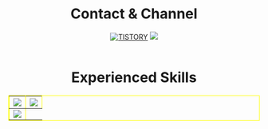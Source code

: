<h1 align=center>Contact & Channel</h1>
<div align=center>
  <a href="https://odhok.tistory.com" target="_blank"><img alt="TISTORY" src ="https://img.shields.io/badge/Tistory-white.svg?&style=for-the-badge"/></a>
  <a href="mailto:ssuny303@gmail.com"><img src="https://img.shields.io/badge/Gmail-EA4335?style=for-the-badge&logo=Gmail&logoColor=white"/></a>
</div>
<br>

<h1 align=center>Experienced Skills</h1>
<div align=center>
  <table border=1 bordercolor=yellow align=center>
    <th><img src="https://img.shields.io/badge/JavaScript-F7DF1E?style=for-the-badge&logo=JavaScript&logoColor=white"/></th>
    <th><img src="https://img.shields.io/badge/Python-3776AB?style=for-the-badge&logo=Python&logoColor=white"/></th>
    <tr>
      <td align=center><img src="https://img.shields.io/badge/Python-3776AB?style=for-the-badge&logo=Python&logoColor=white"/></td>
    </tr>
  </table>
</div>
